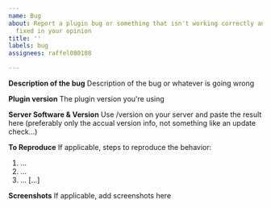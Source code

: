 ```yaml
---
name: Bug
about: Report a plugin bug or something that isn't working correctly and should be
  fixed in your opinion
title: ''
labels: bug
assignees: raffel080108

---
```


**Description of the bug**
Description of the bug or whatever is going wrong

**Plugin version**
The plugin version you're using

**Server Software & Version**
Use /version on your server and paste the result here (preferably only the accual version info, not something like an update check...)

**To Reproduce**
If applicable, steps to reproduce the behavior:
1. ...
2. ... 
3. ...
[...]

**Screenshots**
If applicable, add screenshots here
